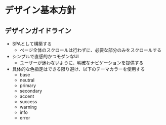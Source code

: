 # デザイン基本方針

## デザインガイドライン

- SPAとして構築する
  - ページ全体のスクロールは行わずに、必要な部分のみをスクロールする
- シンプルで直感的かつモダンなUI
  - ユーザーが迷わないように、明確なナビゲーションを提供する
- 具体的な色指定はできる限り避け、以下のテーマカラーを使用する
  - base
  - neutral
  - primary
  - secondary
  - accent
  - success
  - warning
  - info
  - error
